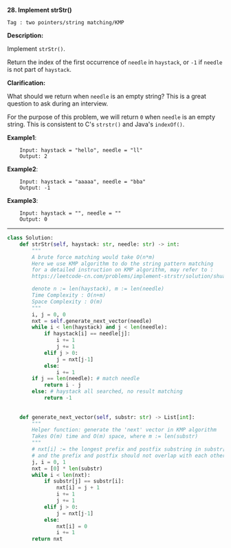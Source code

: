 **28. Implement strStr()**

```Tag : two pointers/string matching/KMP```

**Description:**

Implement ```strStr()```.

Return the index of the first occurrence of ```needle``` in ```haystack```, or ```-1``` if ```needle``` is not part of ```haystack```.

**Clarification:**

What should we return when ```needle``` is an empty string? This is a great question to ask during an interview.

For the purpose of this problem, we will return ```0``` when ```needle``` is an empty string. This is consistent to C's ```strstr()``` and Java's ```indexOf()```.


**Example1**:

        Input: haystack = "hello", needle = "ll"
        Output: 2
 
**Example2**:
 
        Input: haystack = "aaaaa", needle = "bba"
        Output: -1

**Example3**:

        Input: haystack = "", needle = ""
        Output: 0

-----------

```python
class Solution:
    def strStr(self, haystack: str, needle: str) -> int:
        """
        A brute force matching would take O(n*m)
        Here we use KMP algorithm to do the string pattern matching
        for a detailed instruction on KMP algorithm, may refer to :
        https://leetcode-cn.com/problems/implement-strstr/solution/shua-chuan-lc-shuang-bai-po-su-jie-fa-km-tb86/

        denote n := len(haystack), m := len(needle)
        Time Complexity : O(n+m)
        Space Complexity : O(m)
        """
        i, j = 0, 0
        nxt = self.generate_next_vector(needle)
        while i < len(haystack) and j < len(needle):
            if haystack[i] == needle[j]:
                i += 1
                j += 1
            elif j > 0:
                j = nxt[j-1]
            else:
                i += 1
        if j == len(needle): # match needle
            return i - j
        else: # haystack all searched, no result matching
            return -1
        
       
    def generate_next_vector(self, substr: str) -> List[int]:
        """
        Helper function: generate the 'next' vector in KMP algorithm
        Takes O(m) time and O(m) space, where m := len(substr)
        """
        # nxt[i] := the longest prefix and postfix substring in substr[:i+1], i.e. substr[i] is included
        # and the prefix and postfix should not overlap with each other
        j, i = 0, 1
        nxt = [0] * len(substr)
        while i < len(nxt):
            if substr[j] == substr[i]:
                nxt[i] = j + 1
                i += 1
                j += 1
            elif j > 0:
                j = nxt[j-1]
            else:
                nxt[i] = 0
                i += 1
        return nxt   
```
